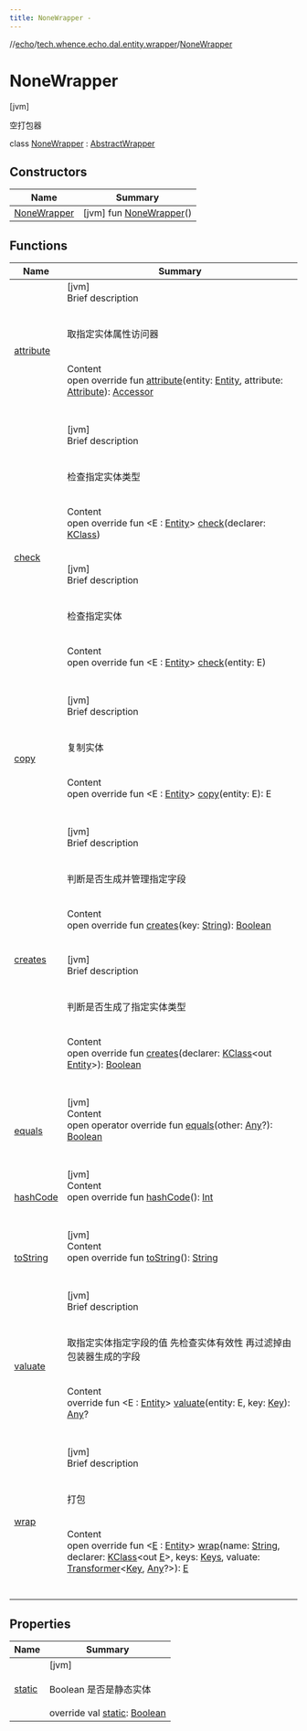 ```yaml
---
title: NoneWrapper -
---
```

//[echo](../../index.md)/[tech.whence.echo.dal.entity.wrapper](../index.md)/[NoneWrapper](index.md)



# NoneWrapper  
 [jvm] 

空打包器

class [NoneWrapper](index.md) : [AbstractWrapper](../-abstract-wrapper/index.md)   


## Constructors  
  
|  Name|  Summary| 
|---|---|
| [NoneWrapper](-none-wrapper.md)|  [jvm] fun [NoneWrapper](-none-wrapper.md)()   <br>


## Functions  
  
|  Name|  Summary| 
|---|---|
| [attribute](attribute.md)| [jvm]  <br>Brief description  <br><br><br>取指定实体属性访问器<br><br>  <br>Content  <br>open override fun [attribute](attribute.md)(entity: [Entity](../../tech.whence.echo.dal.entity/-entity/index.md), attribute: [Attribute](../-attribute/index.md)): [Accessor](../../tech.whence.echo.container.accessor/-accessor/index.md)  <br><br><br>
| [check](../-abstract-wrapper/check.md)| [jvm]  <br>Brief description  <br><br><br>检查指定实体类型<br><br>  <br>Content  <br>open override fun <E : [Entity](../../tech.whence.echo.dal.entity/-entity/index.md)> [check](../-abstract-wrapper/check.md)(declarer: [KClass](https://kotlinlang.org/api/latest/jvm/stdlib/kotlin.reflect/-k-class/index.html)<out E>)  <br><br><br>[jvm]  <br>Brief description  <br><br><br>检查指定实体<br><br>  <br>Content  <br>open override fun <E : [Entity](../../tech.whence.echo.dal.entity/-entity/index.md)> [check](../-wrapper/check.md)(entity: E)  <br><br><br>
| [copy](../-wrapper/copy.md)| [jvm]  <br>Brief description  <br><br><br>复制实体<br><br>  <br>Content  <br>open override fun <E : [Entity](../../tech.whence.echo.dal.entity/-entity/index.md)> [copy](../-wrapper/copy.md)(entity: E): E  <br><br><br>
| [creates](../-abstract-wrapper/creates.md)| [jvm]  <br>Brief description  <br><br><br>判断是否生成并管理指定字段<br><br>  <br>Content  <br>open override fun [creates](../-abstract-wrapper/creates.md)(key: [String](https://kotlinlang.org/api/latest/jvm/stdlib/kotlin/-string/index.html)): [Boolean](https://kotlinlang.org/api/latest/jvm/stdlib/kotlin/-boolean/index.html)  <br><br><br>[jvm]  <br>Brief description  <br><br><br>判断是否生成了指定实体类型<br><br>  <br>Content  <br>open override fun [creates](../-abstract-wrapper/creates.md)(declarer: [KClass](https://kotlinlang.org/api/latest/jvm/stdlib/kotlin.reflect/-k-class/index.html)<out [Entity](../../tech.whence.echo.dal.entity/-entity/index.md)>): [Boolean](https://kotlinlang.org/api/latest/jvm/stdlib/kotlin/-boolean/index.html)  <br><br><br>
| [equals](../../tech.whence.echo.webclient.response.exception/-response-unrecognized-exception/index.md#kotlin/Any/equals/#kotlin.Any?/PointingToDeclaration/)| [jvm]  <br>Content  <br>open operator override fun [equals](../../tech.whence.echo.webclient.response.exception/-response-unrecognized-exception/index.md#kotlin/Any/equals/#kotlin.Any?/PointingToDeclaration/)(other: [Any](https://kotlinlang.org/api/latest/jvm/stdlib/kotlin/-any/index.html)?): [Boolean](https://kotlinlang.org/api/latest/jvm/stdlib/kotlin/-boolean/index.html)  <br><br><br>
| [hashCode](../../tech.whence.echo.webclient.response.exception/-response-unrecognized-exception/index.md#kotlin/Any/hashCode/#/PointingToDeclaration/)| [jvm]  <br>Content  <br>open override fun [hashCode](../../tech.whence.echo.webclient.response.exception/-response-unrecognized-exception/index.md#kotlin/Any/hashCode/#/PointingToDeclaration/)(): [Int](https://kotlinlang.org/api/latest/jvm/stdlib/kotlin/-int/index.html)  <br><br><br>
| [toString](../../tech.whence.echo.webclient.response.exception/-response-unrecognized-exception/index.md#kotlin/Any/toString/#/PointingToDeclaration/)| [jvm]  <br>Content  <br>open override fun [toString](../../tech.whence.echo.webclient.response.exception/-response-unrecognized-exception/index.md#kotlin/Any/toString/#/PointingToDeclaration/)(): [String](https://kotlinlang.org/api/latest/jvm/stdlib/kotlin/-string/index.html)  <br><br><br>
| [valuate](../-abstract-wrapper/valuate.md)| [jvm]  <br>Brief description  <br><br><br>取指定实体指定字段的值 先检查实体有效性 再过滤掉由包装器生成的字段<br><br>  <br>Content  <br>override fun <E : [Entity](../../tech.whence.echo.dal.entity/-entity/index.md)> [valuate](../-abstract-wrapper/valuate.md)(entity: E, key: [Key](../../tech.whence.echo.dal.schema.key/-key/index.md)): [Any](https://kotlinlang.org/api/latest/jvm/stdlib/kotlin/-any/index.html)?  <br><br><br>
| [wrap](wrap.md)| [jvm]  <br>Brief description  <br><br><br>打包<br><br>  <br>Content  <br>open override fun <[E](wrap.md) : [Entity](../../tech.whence.echo.dal.entity/-entity/index.md)> [wrap](wrap.md)(name: [String](https://kotlinlang.org/api/latest/jvm/stdlib/kotlin/-string/index.html), declarer: [KClass](https://kotlinlang.org/api/latest/jvm/stdlib/kotlin.reflect/-k-class/index.html)<out [E](wrap.md)>, keys: [Keys](../../tech.whence.echo.dal.schema.key/-keys/index.md), valuate: [Transformer](../../tech.whence.echo.function/-transformer/index.md)<[Key](../../tech.whence.echo.dal.schema.key/-key/index.md), [Any](https://kotlinlang.org/api/latest/jvm/stdlib/kotlin/-any/index.html)?>): [E](wrap.md)  <br><br><br>


## Properties  
  
|  Name|  Summary| 
|---|---|
| [static](index.md#tech.whence.echo.dal.entity.wrapper/NoneWrapper/static/#/PointingToDeclaration/)|  [jvm] <br><br>Boolean 是否是静态实体<br><br>override val [static](index.md#tech.whence.echo.dal.entity.wrapper/NoneWrapper/static/#/PointingToDeclaration/): [Boolean](https://kotlinlang.org/api/latest/jvm/stdlib/kotlin/-boolean/index.html)   <br>

